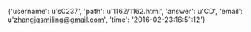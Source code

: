 {'username': u's0237', 'path': u'1162/1162.html', 'answer': u'CD', 'email': u'zhangjqsmiling@gmail.com', 'time': '2016-02-23:16:51:12'}